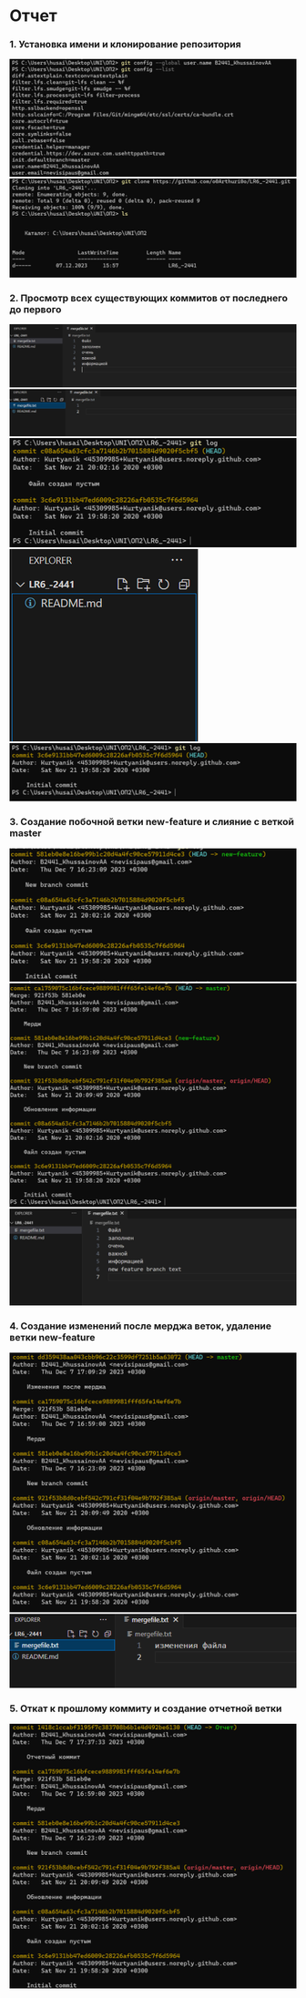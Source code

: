 Отчет
=

### 1. Установка имени и  клонирование репозитория
![Добавление имени](./photo/Снимок%20экрана%202023-12-07%20155955.png)
![Клонирование](./photo/Снимок%20экрана%202023-12-07%20160013.png)

### 2. Просмотр всех существующих коммитов от последнего до первого
![Добавление имени](./photo/Снимок%20экрана%202023-12-07%20161226.png)
![Клонирование](./photo/Снимок%20экрана%202023-12-07%20161304.png)
![Клонирование](./photo/Снимок%20экрана%202023-12-07%20161318.png)
![Клонирование](./photo/Снимок%20экрана%202023-12-07%20161402.png)
![Клонирование](./photo/Снимок%20экрана%202023-12-07%20161342.png)

### 3. Создание побочной ветки new-feature и слияние с веткой master
![Добавление имени](./photo/Снимок%20экрана%202023-12-07%20163445.png)
![Клонирование](./photo/Снимок%20экрана%202023-12-07%20165918.png)
![Клонирование](./photo/Снимок%20экрана%202023-12-07%20165923.png)

### 4. Создание изменений после мерджа веток, удаление ветки new-feature
![](./photo/Снимок%20экрана%202023-12-07%20173522.png)
![](./photo/Снимок%20экрана%202023-12-07%20173528.png)

### 5. Откат к прошлому коммиту и создание отчетной ветки
![](./photo/Снимок%20экрана%202023-12-07%20173755.png)
